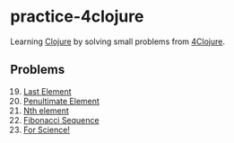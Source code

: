 # practice-4clojure

Learning [Clojure][1] by solving small problems from [4Clojure][2].


## Problems

19. [Last Element](http://www.4clojure.com/problem/19)
20. [Penultimate Element](http://www.4clojure.com/problem/20)
21. [Nth element](http://www.4clojure.com/problem/21)
26. [Fibonacci Sequence](http://www.4clojure.com/problem/26)
117. [For Science!](http://www.4clojure.com/problem/117)


[1]: http://clojure.org/
[2]: http://www.4clojure.com/
